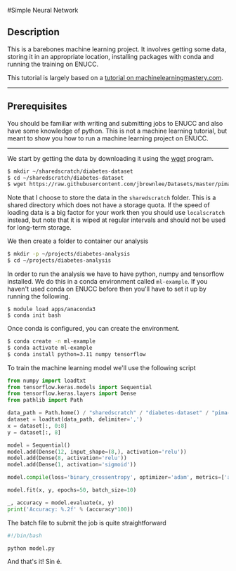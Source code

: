 #Simple Neural Network

## Description

This is a barebones machine learning project. It involves getting some data, storing it in an appropriate location, installing packages with conda and running the training on ENUCC.

This tutorial is largely based on a [tutorial on machinelearningmastery.com](https://machinelearningmastery.com/tutorial-first-neural-network-python-keras/). 

---

## Prerequisites

You should be familiar with writing and submitting jobs to ENUCC and also have some knowledge of python. This is not a machine learning tutorial, but meant to show you how to run a machine learning project on ENUCC.

---


We start by getting the data by downloading it using the [wget](https://ftp.gnu.org/old-gnu/Manuals/wget-1.8.1/html_mono/wget.html) program.

```bash
$ mkdir ~/sharedscratch/diabetes-dataset
$ cd ~/sharedscratch/diabetes-dataset
$ wget https://raw.githubusercontent.com/jbrownlee/Datasets/master/pima-indians-diabetes.data.csv
```

Note that I choose to store the data in the `sharedscratch` folder. This is a shared directory which does not have a storage quota. If the speed of loading data is a big factor for your work then you should use `localscratch` instead, but note that it is wiped at regular intervals and should not be used for long-term storage.

We then create a folder to container our analysis

```bash
$ mkdir -p ~/projects/diabetes-analysis
$ cd ~/projects/diabetes-analysis
```

In order to run the analysis we have to have python, numpy and tensorflow installed. We do this in a conda environment called `ml-example`. If you haven't used conda on ENUCC before then you'll have to set it up by running the following.

```
$ module load apps/anaconda3
$ conda init bash
```

Once conda is configured, you can create the environment.

```bash
$ conda create -n ml-example
$ conda activate ml-example
$ conda install python=3.11 numpy tensorflow
```

To train the machine learning model we'll use the following script
```python
from numpy import loadtxt
from tensorflow.keras.models import Sequential
from tensorflow.keras.layers import Dense
from pathlib import Path

data_path = Path.home() / "sharedscratch" / "diabetes-dataset" / "pima-indians-diabetes.data.csv"
dataset = loadtxt(data_path, delimiter=',')
x = dataset[:, 0:8]
y = dataset[:, 8]

model = Sequential()
model.add(Dense(12, input_shape=(8,), activation='relu'))
model.add(Dense(8, activation='relu'))
model.add(Dense(1, activation='sigmoid'))

model.compile(loss='binary_crossentropy', optimizer='adam', metrics=['accuracy'])

model.fit(x, y, epochs=50, batch_size=10)

_, accuracy = model.evaluate(x, y)
print('Accuracy: %.2f' % (accuracy*100))
```

The batch file to submit the job is quite straightforward

```bash
#!/bin/bash

python model.py
```

And that's it! Sin é.
